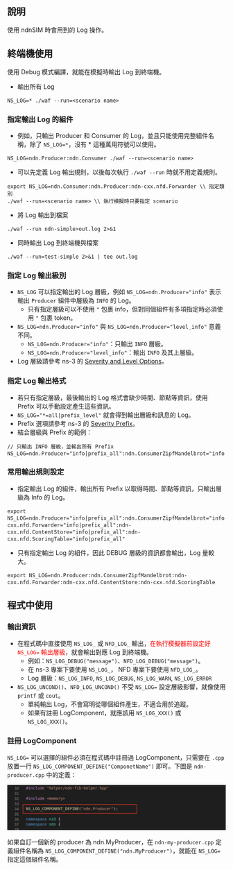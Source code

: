 ## 說明

使用 ndnSIM 時會用到的 Log 操作。

## 終端機使用

使用 Debug 模式編譯，就能在模擬時輸出 Log 到終端機。

* 輸出所有 Log

```
NS_LOG=* ./waf --run=<scenario name>
```

### 指定輸出 Log 的組件

* 例如，只輸出 Producer 和 Consumer 的 Log，並且只能使用完整組件名稱，除了 `NS_LOG=*`，沒有 * 這種萬用符號可以使用。

```
NS_LOG=ndn.Producer:ndn.Consumer ./waf --run=<scenario name>
```

* 可以先定義 Log 輸出規則，以後每次執行 ```./waf --run``` 時就不用定義規則。

```
export NS_LOG=ndn.Consumer:ndn.Producer:ndn-cxx.nfd.Forwarder \\ 指定類別
./waf --run=<scenario name> \\ 執行模擬時只要指定 scenario
```

* 將 Log 輸出到檔案
```
./waf --run ndn-simple>out.log 2>&1
```

* 同時輸出 Log 到終端機與檔案
```
./waf --run=test-simple 2>&1 | tee out.log
```

### 指定 Log 輸出級別

* ```NS_LOG``` 可以指定輸出的 Log 層級，例如 ```NS_LOG=ndn.Producer="info"``` 表示輸出 ```Producer``` 組件中層級為 ```INFO``` 的 Log。
    * 只有指定層級可以不使用 ```"``` 包裹 info，但對同個組件有多項指定時必須使用 ```"``` 包裹 token。
* ```NS_LOG=ndn.Producer="info"``` 與 ```NS_LOG=ndn.Producer="level_info"``` 意義不同。
    * ```NS_LOG=ndn.Producer="info"```：只輸出 ```INFO``` 層級。
    * ```NS_LOG=ndn.Producer="level_info"```：輸出 ```INFO``` 及其上層級。
* Log 層級請參考 ns-3 的 [Severity and Level Options](https://www.nsnam.org/docs/release/3.22/manual/html/logging.html#severity-and-level-options)。

### 指定 Log 輸出格式

* 若只有指定層級，最後輸出的 Log 格式會缺少時間、節點等資訊，使用 Prefix 可以手動設定產生這些資訊。
* ```NS_LOG="*=all|prefix_level"``` 就會得到輸出層級和訊息的 Log。
* Prefix 選項請參考 ns-3 的 [Severity Prefix](https://www.nsnam.org/docs/release/3.22/manual/html/logging.html#severity-prefix)。
* 結合層級與 Prefix 的範例：
```!
// 只輸出 INFO 層級，並輸出所有 Prefix
NS_LOG=ndn.Producer="info|prefix_all":ndn.ConsumerZipfMandelbrot="info|prefix_all"
```

### 常用輸出規則設定

* 指定輸出 Log 的組件，輸出所有 Prefix 以取得時間、節點等資訊，只輸出層級為 Info 的 Log。

```!
export NS_LOG=ndn.Producer="info|prefix_all":ndn.ConsumerZipfMandelbrot="info|prefix_all":ndn-cxx.nfd.Forwarder="info|prefix_all":ndn-cxx.nfd.ContentStore="info|prefix_all":ndn-cxx.nfd.ScoringTable="info|prefix_all"
```

* 只有指定輸出 Log 的組件，因此 DEBUG 層級的資訊都會輸出，Log 量較大。

```!
export NS_LOG=ndn.Producer:ndn.ConsumerZipfMandelbrot:ndn-cxx.nfd.Forwarder:ndn-cxx.nfd.ContentStore:ndn-cxx.nfd.ScoringTable
```

## 程式中使用

### 輸出資訊

* 在程式碼中直接使用 `NS_LOG_` 或 `NFD_LOG_` 輸出，<font color=red>在執行模擬器前設定好 `NS_LOG=` 輸出層級</font>，就會輸出對應 Log 到終端機。
    * 例如：`NS_LOG_DEBUG("message")`、`NFD_LOG_DEBUG("message")`。
    * 在 ns-3 專案下要使用 `NS_LOG_`， NFD 專案下要使用 `NFD_LOG_`。
    * Log 層級：`NS_LOG_INFO`, `NS_LOG_DEBUG`, `NS_LOG_WARN`, `NS_LOG_ERROR`
* `NS_LOG_UNCOND()`、`NFD_LOG_UNCOND()` 不受 `NS_LOG=` 設定層級影響，就像使用 `printf` 或 `cout`。
    * 單純輸出 Log，不會寫明從哪個組件產生，不適合用於追蹤。
    * 如果有註冊 LogComponent，就應該用 `NS_LOG_XXX()` 或 `NS_LOG_XXX()`。

### 註冊 LogComponent

`NS_LOG=` 可以選擇的組件必須在程式碼中註冊過 LogComponent，只需要在 `.cpp` 放置一行 `NS_LOG_COMPONENT_DEFINE("ComponetName")` 即可。下圖是 `ndn-producer.cpp` 中的定義：

![Log Component](images/LogComponent.jpg)

如果自訂一個新的 producer 為 ndn.MyProducer，在 `ndn-my-producer.cpp` 定義組件名稱為 `NS_LOG_COMPONENT_DEFINE("ndn.MyProducer")`，就能在 `NS_LOG=` 指定這個組件名稱。